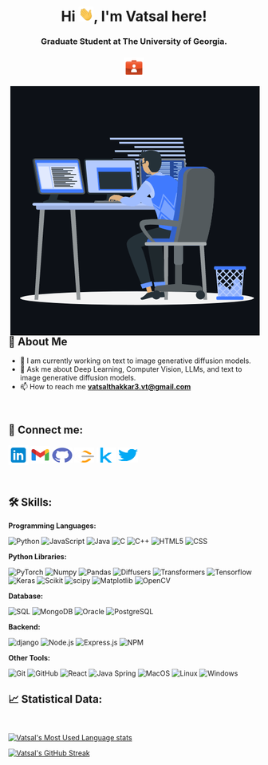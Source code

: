 <h1 align="center"><b>Hi <img src = "./Images/wave.gif" width = 30px>, I'm Vatsal here!</b></h1>
<h3 align="center">Graduate Student at The University of Georgia.</h3>
<h3 align="center">
<a href='https://vatsalthakkar3.github.io/'><img align="center"
      src="./Images/portfolio.png"
      alt="[Portfolio](https://vatsalthakkar3.github.io/)" height="40" width="40" /></a>

<!-- [![Github](https://img.shields.io/github/followers/vatsalthakkar3?label=Follow&style=social)](https://github.com/vatsalthakkar3) -->
</h3>



<p><img align="right" src="./Images/animation.gif" alt="" /></p>

## **🚀 About Me**

- 🤖 I am currently working on text to image generative diffusion models.
- 💬 Ask me about Deep Learning, Computer Vision, LLMs, and text to image generative diffusion models.
- 📫 How to reach me **vatsalthakkar3.vt@gmail.com**


<br>

## **🔗 Connect me:**

<p align="left">
    <a href="https://www.linkedin.com/in/vatsal-thakkar-880320161/" target="blank"><img align="center"
      src="./Images/contact/linkedin.svg"
      alt="[VatsalThakkar](https://www.linkedin.com/in/vatsal-thakkar-880320161/)" height="40" width="40" /></a>
    <a href="mailto: vatsalthakkar3.vt@gmail.com" target="blank"><img align="center"
      src="./Images/contact/icons8-gmail-96.svg"
      alt="[VatsalThakkar](mailto: vatsalthakkar3.vt@gmail.com)" height="35" width="40" /></a>
    <a href="https://github.com/vatsalthakkar3" target="blank"><img align="center"
      src="./Images/contact/github.svg"
      alt="[VatsalThakkar](https://github.com/vatsalthakkar3)" height="30" width="40" /></a>
    <a href="https://leetcode.com/Vatsalthakkar3/" target="blank"><img align="center"
      src="./Images/contact/leetcode.svg"
      alt="[VatsalThakkar](https://leetcode.com/Vatsalthakkar3/)" height="30" width="40" /></a>
    <a href="https://www.kaggle.com/vatsalthakkar" target="blank"><img align="center"
      src="./Images/contact/kaggle.svg"
      alt="[VatsalThakkar](https://www.kaggle.com/vatsalthakkar)" height="30" width="40" /></a>
    <a href="https://twitter.com/VatsalThakkar33" target="blank"><img align="center"
      src="./Images/contact/twitter.svg"
      alt="[VatsalThakkar](https://twitter.com/VatsalThakkar33)" height="30" width="40" /></a>
</p>

<br>

## **🛠 Skills:**

**Programming Languages:**

![Python](https://img.shields.io/badge/-Python-000000?style=flat&logo=python)
![JavaScript](https://img.shields.io/badge/-JavaScript-000000?style=flat&logo=javascript)
![Java](https://img.shields.io/badge/-Java-000000?style=flat&logo=Java&logoColor=007396)
![C](https://img.shields.io/badge/-C-000000?style=flat&logo=C)
![C++](https://img.shields.io/badge/-C++-000000?style=flat&logo=C%2B%2B&logoColor=00599C)
![HTML5](https://img.shields.io/badge/-HTML5-000000?style=flat&logo=HTML5)
![CSS](https://img.shields.io/badge/-CSS-000000?style=flat&logo=css3&logoColor=blue)



**Python Libraries:**

![PyTorch](https://img.shields.io/badge/-PyTorch-000000?style=flat&logo=pytorch&logoColor=F05032)
![Numpy](https://img.shields.io/badge/-Numpy-000000?style=flat&logo=numpy&logoColor=blue)
![Pandas](https://img.shields.io/badge/-Pandas-000000?style=flat&logo=pandas&logoColor=yellow)
![Diffusers](https://img.shields.io/badge/🧨-Diffusers-000000?style=flat)
![Transformers](https://img.shields.io/badge/🤗-Transformers-000000?style=flat)
![Tensorflow](https://img.shields.io/badge/-Tensorflow-000000?style=flat&logo=tensorflow)
![Keras](https://img.shields.io/badge/-Keras-000000?style=flat&logo=keras&logoColor=red)
![Scikit](https://img.shields.io/badge/-Scikit-000000?style=flat&logo=scikitlearn&logoColor=orange)
![scipy](https://img.shields.io/badge/-scipy-000000?style=flat&logo=scipy&logoColor=blue)
![Matplotlib](https://img.shields.io/badge/-Matplotlib-000000?style=flat&logo=matplotlib&logoColor=F05032)
![OpenCV](https://img.shields.io/badge/-OpenCV-000000?style=flat&logo=opencv&logoColor=green)



**Database:**

![SQL](https://img.shields.io/badge/-SQL-000000?style=flat&logo=MySQL)
![MongoDB](https://img.shields.io/badge/-MongoDB-000000?style=flat&logo=mongodb)
![Oracle](https://img.shields.io/badge/-Oracle-000000?style=flat&logo=oracle&logoColor=F05032)
![PostgreSQL](https://img.shields.io/badge/-PostgreSQL-000000?style=flat&logo=postgresql)

**Backend:**

![django](https://img.shields.io/badge/-Django-000000?style=flat&logo=django)
![Node.js](https://img.shields.io/badge/-Node.js-000000?style=flat&logo=node.js&logoColor=339933)
![Express.js](https://img.shields.io/badge/-express.js-000000?style=flat&logo=express&logoColor=skyblue)
![NPM](https://img.shields.io/badge/-NPM-000000?style=flat&logo=npm&logoColor=ffffff)


**Other Tools:**

![Git](https://img.shields.io/badge/-Git-000000?style=flat&logo=git&logoColor=F05032)
![GitHub](https://img.shields.io/badge/-GitHub-000000?style=flat&logo=github&logoColor=FFFFFF)
![React](https://img.shields.io/badge/-React-000000?style=flat&logo=React&logoColor=61DAFB)
![Java Spring](https://img.shields.io/badge/-Spring-000000?style=flat&logo=spring&logoColor=6DB33F)
![MacOS](https://img.shields.io/badge/-MacOS-000000?style=flat&logo=apple&logoColor=ffffff)
![Linux](https://img.shields.io/badge/-LinuxOS-000000?style=flat&logo=linux&logoColor=FCC624)
![Windows](https://img.shields.io/badge/-WindowsOS-000000?style=flat&logo=windows&logoColor=blue)

## **📈 Statistical Data:**

<br>

[![Vatsal's Most Used Language stats](https://github-readme-stats.vercel.app/api/top-langs?username=vatsalthakkar3&show_icons=true&locale=en&bg_color=0d1117&text_color=ffffff&layout=compact)](https://github.com/vatsalthakkar3/)

[![Vatsal's GitHub Streak](https://github-readme-streak-stats.herokuapp.com?user=Vatsalthakkar3&theme=dark&border_radius=7.5&exclude_days=Sun)](https://leetcode.com/Vatsalthakkar3/)


<!-- [![Vatsal's Github stats](https://github-readme-stats.vercel.app/api?username=vatsalthakkar3&show_icons=true&locale=en&bg_color=0d1117&text_color=ffffff&repo=convoychat)](https://github.com/vatsalthakkar3/) -->